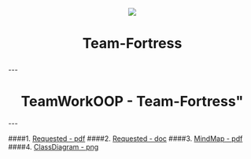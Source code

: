  <p align="center"><a href="http://telerikacademy.com//"><img src="https://github.com/tddold/Telerik-Academy/blob/master/Programming%20with%20C%23/1.%20C%23%20Fundamentals%20I/Presentation/Telerik.png" /></a></p>

<h1 align="center">Team-Fortress<p align="rihht"></h1>
---
<h1 align="center">TeamWorkOOP - Team-Fortress"</h1>
---

####1. [Requested - pdf](https://github.com/tddold/Team-Fortress-/blob/master/OOP-Teamwork-Assignment-March-2015.pdf)
####2. [Requested - doc](https://github.com/tddold/Team-Fortress-/blob/master/OOP-Teamwork-Assignment-March-2015.doc)
####3. [MindMap - pdf](https://github.com/tddold/Team-Fortress-/blob/master/Team%20Fortres.pdf)
####4. [ClassDiagram - png](https://github.com/tddold/Team-Fortress-/blob/master/EngineClassDiagram.png)
